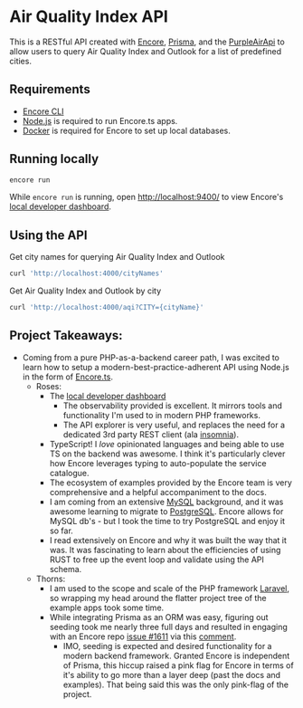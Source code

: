 # Air Quality Index API

This is a RESTful API created with [Encore](https://encore.dev/), [Prisma](https://prisma.io), and the [PurpleAirApi](https://api.purpleair.com/) to allow users to query Air Quality Index and Outlook for a list of predefined cities.

## Requirements

- [Encore CLI](https://encore.dev/docs/ts/install#install-the-encore-cli)
- [Node.js](https://nodejs.org/en/download/) is required to run Encore.ts apps.
- [Docker](https://www.docker.com/) is required for Encore to set up local databases.

## Running locally

```bash
encore run
```

While `encore run` is running, open <http://localhost:9400/> to view Encore's [local developer dashboard](https://encore.dev/docs/ts/observability/dev-dash).

## Using the API

Get city names for querying Air Quality Index and Outlook

```bash
curl 'http://localhost:4000/cityNames'
```

Get Air Quality Index and Outlook by city

```bash
curl 'http://localhost:4000/aqi?CITY={cityName}'
```

## Project Takeaways:

- Coming from a pure PHP-as-a-backend career path, I was excited to learn how to setup a modern-best-practice-adherent API using Node.js in the form of [Encore.ts](https://encore.dev/).
	- Roses:
		- The [local developer dashboard](https://encore.dev/docs/ts/observability/dev-dash)
			- The observability provided is excellent. It mirrors tools and functionality I'm used to in modern PHP frameworks.
			- The API explorer is very useful, and replaces the need for a dedicated 3rd party REST client (ala [insomnia](https://insomnia.rest/)).
		- TypeScript! I *love* opinionated languages and being able to use TS on the backend was awesome. I think it's particularly clever how Encore leverages typing to auto-populate the service catalogue.
		- The ecosystem of examples provided by the Encore team is very comprehensive and a helpful accompaniment to the docs.
		- I am coming from an extensive [MySQL](https://www.mysql.com/) background, and it was awesome learning to migrate to [PostgreSQL](https://www.postgresql.org/). Encore allows for MySQL db's - but I took the time to try PostgreSQL and enjoy it so far.
		- I read extensively on Encore and why it was built the way that it was. It was fascinating to learn about the efficiencies of using RUST to free up the event loop and validate using the API schema.
	- Thorns:
		- I am used to the scope and scale of the PHP framework [Laravel](https://laravel.com/), so wrapping my head around the flatter project tree of the example apps took some time. 
		- While integrating Prisma as an ORM was easy, figuring out seeding took me nearly three full days and resulted in engaging with an Encore repo [issue #1611](https://github.com/encoredev/encore/issues/1611) via this [comment](https://github.com/encoredev/encore/issues/1611#issuecomment-2733750899). 
			- IMO, seeding is expected and desired functionality for a modern backend framework. Granted Encore is independent of Prisma, this hiccup raised a pink flag for Encore in terms of it's ability to go more than a layer deep (past the docs and examples). That being said this was the only pink-flag of the project.